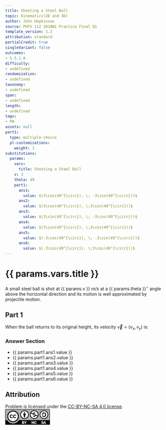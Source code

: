 ```yaml
---
title: Shooting a Steel Ball
topic: Kinematics(2D and 3D)
author: John Hopkinson
source: PHYS 112 2018W1 Practice Final Q1
template_version: 1.3
attribution: standard
partialCredit: true
singleVariant: false
outcomes:
- 5.5.1.0
difficulty:
- undefined
randomization:
- undefined
taxonomy:
- undefined
span:
- undefined
length:
- undefined
tags:
- PW
assets: null
part1:
  type: multiple-choice
  pl-customizations:
    weight: 1
substitutions:
  params:
    vars:
      title: Shooting a Steel Ball
    v: 3
    theta: 49
    part1:
      ans1:
        value: $(3\cos(49^{\circ}), \; -3\sin(49^{\circ}))$
      ans2:
        value: $(3\cos(49^{\circ}), \;3\sin(49^{\circ}))$
      ans3:
        value: $(3\sin(49^{\circ}), \; -3\cos(49^{\circ}))$
      ans4:
        value: $(3\sin(49^{\circ}), \;3\cos(49^{\circ}))$
      ans5:
        value: $(-3\cos(49^{\circ}), \; -3\sin(49^{\circ}))$
      ans6:
        value: $(-3\sin(49^{\circ}), \;3\cos(49^{\circ}))$
---
```

# {{ params.vars.title }}
A small steel ball is shot at {{ params.v }} $m/s$ at a {{ params.theta }}$^{\circ}$ angle above the horizontal direction and its motion is well approximated by projectile motion.

## Part 1

When the ball returns to its original height, its velocity $\overrightarrow{v} = (v_x, v_y)$ is:

### Answer Section

- {{ params.part1.ans1.value }}
- {{ params.part1.ans2.value }}
- {{ params.part1.ans3.value }}
- {{ params.part1.ans4.value }}
- {{ params.part1.ans5.value }}
- {{ params.part1.ans6.value }}

## Attribution

Problem is licensed under the [CC-BY-NC-SA 4.0 license](https://creativecommons.org/licenses/by-nc-sa/4.0/).<br> ![The Creative Commons 4.0 license requiring attribution-BY, non-commercial-NC, and share-alike-SA license.](https://raw.githubusercontent.com/firasm/bits/master/by-nc-sa.png)